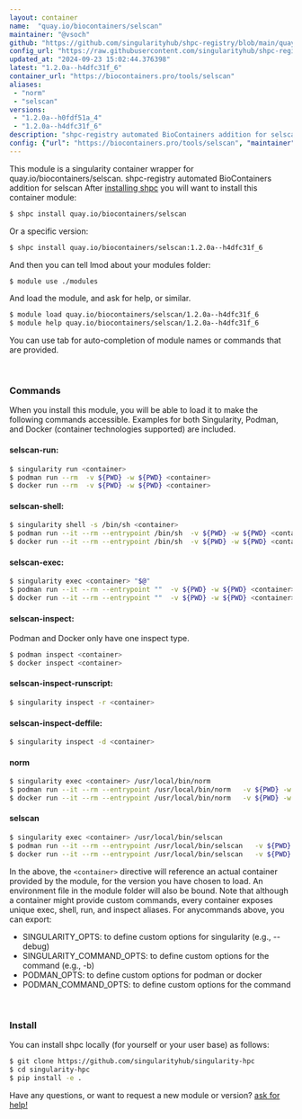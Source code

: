 ```yaml
---
layout: container
name:  "quay.io/biocontainers/selscan"
maintainer: "@vsoch"
github: "https://github.com/singularityhub/shpc-registry/blob/main/quay.io/biocontainers/selscan/container.yaml"
config_url: "https://raw.githubusercontent.com/singularityhub/shpc-registry/main/quay.io/biocontainers/selscan/container.yaml"
updated_at: "2024-09-23 15:02:44.376398"
latest: "1.2.0a--h4dfc31f_6"
container_url: "https://biocontainers.pro/tools/selscan"
aliases:
 - "norm"
 - "selscan"
versions:
 - "1.2.0a--h0fdf51a_4"
 - "1.2.0a--h4dfc31f_6"
description: "shpc-registry automated BioContainers addition for selscan"
config: {"url": "https://biocontainers.pro/tools/selscan", "maintainer": "@vsoch", "description": "shpc-registry automated BioContainers addition for selscan", "latest": {"1.2.0a--h4dfc31f_6": "sha256:1f1f0f1993e11b3b7cfa15465f1701f74f5dd14d83e259f2fdb06b7820bf2328"}, "tags": {"1.2.0a--h0fdf51a_4": "sha256:9aecb16dd630cfc483aea257e45608250e388861730e5220ed7a2ccd3750c21e", "1.2.0a--h4dfc31f_6": "sha256:1f1f0f1993e11b3b7cfa15465f1701f74f5dd14d83e259f2fdb06b7820bf2328"}, "docker": "quay.io/biocontainers/selscan", "aliases": {"norm": "/usr/local/bin/norm", "selscan": "/usr/local/bin/selscan"}}
---
```


This module is a singularity container wrapper for quay.io/biocontainers/selscan.
shpc-registry automated BioContainers addition for selscan
After [installing shpc](#install) you will want to install this container module:


```bash
$ shpc install quay.io/biocontainers/selscan
```

Or a specific version:

```bash
$ shpc install quay.io/biocontainers/selscan:1.2.0a--h4dfc31f_6
```

And then you can tell lmod about your modules folder:

```bash
$ module use ./modules
```

And load the module, and ask for help, or similar.

```bash
$ module load quay.io/biocontainers/selscan/1.2.0a--h4dfc31f_6
$ module help quay.io/biocontainers/selscan/1.2.0a--h4dfc31f_6
```

You can use tab for auto-completion of module names or commands that are provided.

<br>

### Commands

When you install this module, you will be able to load it to make the following commands accessible.
Examples for both Singularity, Podman, and Docker (container technologies supported) are included.

#### selscan-run:

```bash
$ singularity run <container>
$ podman run --rm  -v ${PWD} -w ${PWD} <container>
$ docker run --rm  -v ${PWD} -w ${PWD} <container>
```

#### selscan-shell:

```bash
$ singularity shell -s /bin/sh <container>
$ podman run --it --rm --entrypoint /bin/sh  -v ${PWD} -w ${PWD} <container>
$ docker run --it --rm --entrypoint /bin/sh  -v ${PWD} -w ${PWD} <container>
```

#### selscan-exec:

```bash
$ singularity exec <container> "$@"
$ podman run --it --rm --entrypoint ""  -v ${PWD} -w ${PWD} <container> "$@"
$ docker run --it --rm --entrypoint ""  -v ${PWD} -w ${PWD} <container> "$@"
```

#### selscan-inspect:

Podman and Docker only have one inspect type.

```bash
$ podman inspect <container>
$ docker inspect <container>
```

#### selscan-inspect-runscript:

```bash
$ singularity inspect -r <container>
```

#### selscan-inspect-deffile:

```bash
$ singularity inspect -d <container>
```


#### norm

```bash
$ singularity exec <container> /usr/local/bin/norm
$ podman run --it --rm --entrypoint /usr/local/bin/norm   -v ${PWD} -w ${PWD} <container> -c " $@"
$ docker run --it --rm --entrypoint /usr/local/bin/norm   -v ${PWD} -w ${PWD} <container> -c " $@"
```


#### selscan

```bash
$ singularity exec <container> /usr/local/bin/selscan
$ podman run --it --rm --entrypoint /usr/local/bin/selscan   -v ${PWD} -w ${PWD} <container> -c " $@"
$ docker run --it --rm --entrypoint /usr/local/bin/selscan   -v ${PWD} -w ${PWD} <container> -c " $@"
```



In the above, the `<container>` directive will reference an actual container provided
by the module, for the version you have chosen to load. An environment file in the
module folder will also be bound. Note that although a container
might provide custom commands, every container exposes unique exec, shell, run, and
inspect aliases. For anycommands above, you can export:

 - SINGULARITY_OPTS: to define custom options for singularity (e.g., --debug)
 - SINGULARITY_COMMAND_OPTS: to define custom options for the command (e.g., -b)
 - PODMAN_OPTS: to define custom options for podman or docker
 - PODMAN_COMMAND_OPTS: to define custom options for the command

<br>

### Install

You can install shpc locally (for yourself or your user base) as follows:

```bash
$ git clone https://github.com/singularityhub/singularity-hpc
$ cd singularity-hpc
$ pip install -e .
```

Have any questions, or want to request a new module or version? [ask for help!](https://github.com/singularityhub/singularity-hpc/issues)